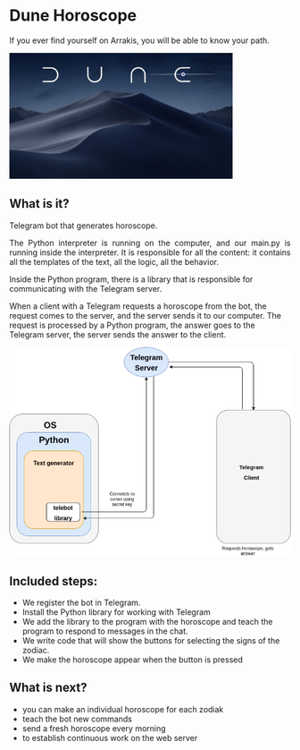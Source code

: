 # Dune Horoscope
If you ever find yourself on Arrakis, you will be able to know your path.

<img src="images/dune.jpg" alt="Dune Worm" width="400">

## What is it?
Telegram bot that generates horoscope.

<p align="justify">
The Python interpreter is running on the computer,
and our main.py is running inside the interpreter. 
It is responsible for all the content: it contains all the templates of the text,
all the logic, all the behavior.
</p>

Inside the Python program, there is a library that is responsible
for communicating with the Telegram server.

When a client with a Telegram requests a horoscope from the bot,
the request comes to the server, and the server sends it to our computer.
The request is processed by a Python program,
the answer goes to the Telegram server, the server sends the answer to the client.


<img src="images/server.png" alt="connection diagram" width ="600">


## Included steps:
- We register the bot in Telegram.
- Install the Python library for working with Telegram
- We add the library to the program with the horoscope
  and teach the program to respond to messages in the chat.
- We write code that will show the buttons for selecting the signs of the zodiac.
- We make the horoscope appear when the button is pressed
## What is next?
- you can make an individual horoscope for each zodiak
- teach the bot new commands
- send a fresh horoscope every morning
- to establish continuous work on the web server


